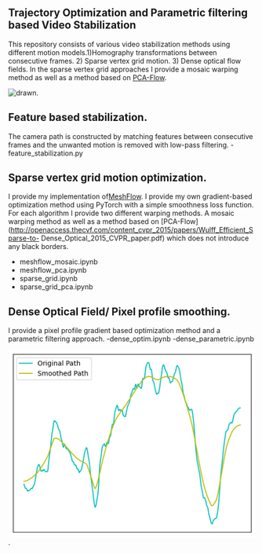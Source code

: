 ## Trajectory Optimization and Parametric filtering based Video Stabilization
This repository consists of various video stabilization methods using different motion models.1)Homography transformations between consecutive frames. 2) Sparse vertex grid motion. 3) Dense optical flow fields.
In the sparse vertex grid approaches I provide a mosaic warping method as well as a method based on [PCA-Flow](http://openaccess.thecvf.com/content_cvpr_2015/papers/Wulff_Efficient_Sparse-to-Dense_Optical_2015_CVPR_paper.pdf).

![drawn](https://github.com/btxviny/Trajectory-Optimization-Video-Stabilization/blob/main/images/drawn_small.gif).

## Feature based stabilization.
The camera path is constructed by matching features between consecutive frames and the unwanted motion is removed with low-pass filtering.
-feature_stabilization.py
       
## Sparse vertex grid motion optimization.
 I provide my implementation of[MeshFlow](http://openaccess.thecvf.com/content/ICCV2023/papers/Zhang_Minimum_Latency_Deep_Online_Video_Stabilization_ICCV_2023_paper.pdf).
 I provide my own gradient-based optimization method using PyTorch with a simple smoothness loss function.
 For each algorithm I provide two different warping methods. A mosaic warping method as well as a method based on [PCA-Flow](http://openaccess.thecvf.com/content_cvpr_2015/papers/Wulff_Efficient_Sparse-to-
 Dense_Optical_2015_CVPR_paper.pdf) which does not introduce any black borders.
- meshflow_mosaic.ipynb
- meshflow_pca.ipynb
- sparse_grid.ipynb
- sparse_grid_pca.ipynb
## Dense Optical Field/ Pixel profile smoothing.
I provide a pixel profile gradient based optimization method and a parametric filtering approach.
-dense_optim.ipynb
-dense_parametric.ipynb
     
![plot](https://github.com/btxviny/Trajectory-Optimization-Video-Stabilization/blob/main/images/plot.png).
